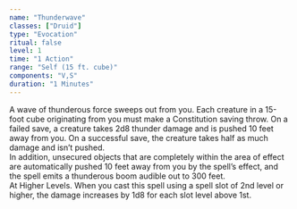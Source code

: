 ```yaml
---
name: "Thunderwave"
classes: ["Druid"]
type: "Evocation"
ritual: false
level: 1
time: "1 Action"
range: "Self (15 ft. cube)"
components: "V,S"
duration: "1 Minutes"
---
```

A wave of thunderous force sweeps out from you. Each creature in a 15-foot cube originating from you must make a
Constitution saving throw. On a failed save, a creature takes 2d8 thunder damage and is pushed 10 feet away from you.
On a successful save, the creature takes half as much damage and isn’t pushed.
</br>
In addition, unsecured objects
that are completely within the area of effect are automatically pushed 10 feet away from you by the spell’s effect,
and the spell emits a thunderous boom audible out to 300 feet.
</br>
At Higher Levels. When you cast this spell using
a spell slot of 2nd level or higher, the damage increases by 1d8 for each slot level above 1st.
